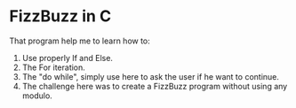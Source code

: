 # FizzBuzz in C

That program help me to learn how to:
1) Use properly If and Else.
2) The For iteration.
3) The "do while", simply use here to ask the user if he want to continue.
4) The challenge here was to create a FizzBuzz program without using any modulo.
